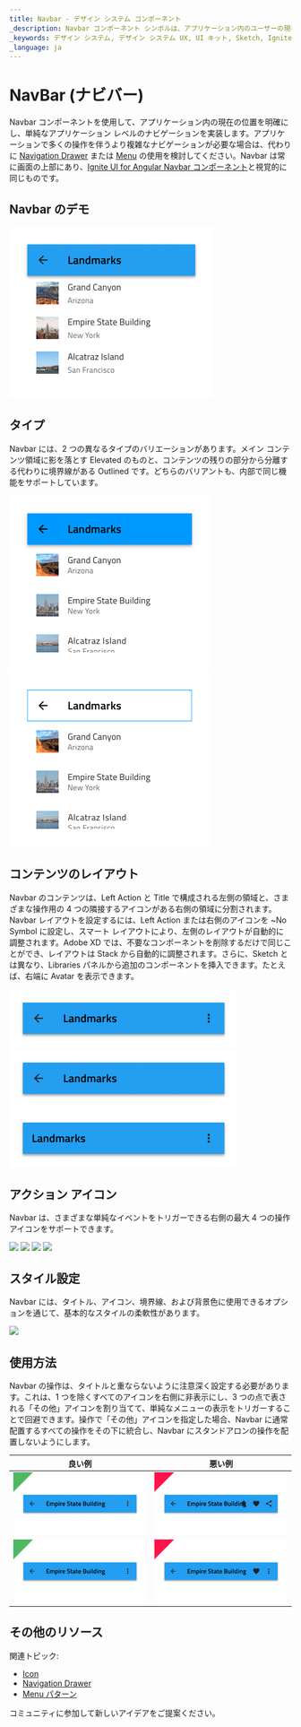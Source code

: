 ```yaml
---
title: Navbar - デザイン システム コンポーネント
_description: Navbar コンポーネント シンボルは、アプリケーション内のユーザーの現在の位置を通知してシンプルなナビゲーション メカニズムを提供します。
_keywords: デザイン システム, デザイン システム UX, UI キット, Sketch, Ignite UI for Angular, Sketch to Angular, Angular, Angular デザイン システム, Sketch からコードをエクスポート, Angular 用のデザイン キット, Sketch HTML, Sketch to HTML, Sketch UI キット
_language: ja
---
```


# NavBar (ナビバー)

Navbar コンポーネントを使用して、アプリケーション内の現在の位置を明確にし、単純なアプリケーション レベルのナビゲーションを実装します。アプリケーションで多くの操作を伴うより複雑なナビゲーションが必要な場合は、代わりに [Navigation Drawer](nav-drawer.md) または [Menu](../patterns/menu.md) の使用を検討してください。Navbar は常に画面の上部にあり、[Ignite UI for Angular Navbar コンポーネント](https://jp.infragistics.com/products/ignite-ui-angular/angular/components/navbar.html)と視覚的に同じものです。

## Navbar のデモ

<img class="responsive-img" src="../images/navbar_demo.png" srcset="../images/navbar_demo@2x.png 2x" />

## タイプ

Navbar には、2 つの異なるタイプのバリエーションがあります。メイン コンテンツ領域に影を落とす Elevated のものと、コンテンツの残りの部分から分離する代わりに境界線がある Outlined です。どちらのバリアントも、内部で同じ機能をサポートしています。

<img class="responsive-img" src="../images/navbar_elevated.png" srcset="../images/navbar_elevated@2x.png 2x" />
<img class="responsive-img" src="../images/navbar_outlined.png" srcset="../images/navbar_outlined@2x.png 2x" />

## コンテンツのレイアウト

Navbar のコンテンツは、Left Action と Title で構成される左側の領域と、さまざまな操作用の 4 つの隣接するアイコンがある右側の領域に分割されます。Navbar レイアウトを設定するには、Left Action または右側のアイコンを ~No Symbol に設定し、スマート レイアウトにより、左側のレイアウトが自動的に調整されます。Adobe XD では、不要なコンポーネントを削除するだけで同じことができ、レイアウトは Stack から自動的に調整されます。さらに、Sketch とは異なり、Libraries パネルから追加のコンポーネントを挿入できます。たとえば、右端に Avatar を表示できます。

<img class="responsive-img" src="../images/navbar_left&right.png" srcset="../images/navbar_left&right@2x.png 2x" />
<img class="responsive-img" src="../images/navbar_noright.png" srcset="../images/navbar_noright@2x.png 2x" />
<img class="responsive-img" src="../images/navbar_noleft.png" srcset="../images/navbar_noleft@2x.png 2x" />

## アクション アイコン

Navbar は、さまざまな単純なイベントをトリガーできる右側の最大 4 つの操作アイコンをサポートできます。

<img class="responsive-img" src="../images/navbar_icon4.png" srcset="../images/navbar_icon4@2x.png 2x" />
<img class="responsive-img" src="../images/navbar_icon3.png" srcset="../images/navbar_icon3@2x.png 2x" />
<img class="responsive-img" src="../images/navbar_icon2.png" srcset="../images/navbar_icon2@2x.png 2x" />
<img class="responsive-img" src="../images/navbar_icon1.png" srcset="../images/navbar_icon1@2x.png 2x" />

## スタイル設定

Navbar には、タイトル、アイコン、境界線、および背景色に使用できるオプションを通じて、基本的なスタイルの柔軟性があります。

<img class="responsive-img" src="../images/navbar_styling.png" srcset="../images/navbar_styling@2x.png 2x" />

## 使用方法

Navbar の操作は、タイトルと重ならないように注意深く設定する必要があります。これは、1 つを除くすべてのアイコンを右側に非表示にし、3 つの点で表される「その他」アイコンを割り当てて、単純なメニューの表示をトリガーすることで回避できます。操作で「その他」アイコンを指定した場合、Navbar に通常配置するすべての操作をその下に統合し、Navbar にスタンドアロンの操作を配置しないようにします。

| 良い例                                                                             |悪い例                                                                              |
| ------------------------------------------------------------------------------ | ---------------------------------------------------------------------------------- |
| <img class="responsive-img" src="../images/navbar_do1.png" srcset="../images/navbar_do1@2x.png 2x" />|<img class="responsive-img" src="../images/navbar_dont1.png" srcset="../images/navbar_dont1@2x.png 2x" /> |
| <img class="responsive-img" src="../images/navbar_do2.png" srcset="../images/navbar_do2@2x.png 2x" />|<img class="responsive-img" src="../images/navbar_dont2.png" srcset="../images/navbar_dont2@2x.png 2x" /> |

## その他のリソース

関連トピック:

- [Icon](icon.md)
- [Navigation Drawer](nav-drawer.md)
- [Menu パターン](../patterns/menu.md)
  <div class="divider--half"></div>

コミュニティに参加して新しいアイデアをご提案ください。
